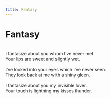 ```yaml
---
title: Fantasy
---
```

# Fantasy

<br/>
I fantasize about you whom I’ve never met
<br/>
Your lips are sweet and slightly wet.
<br/>

<br/>
I’ve looked into your eyes which I’ve never seen.  
<br/>
They look back at me with a shiny gleen.
<br/>

<br/>
I fantasize about you my invisible lover.
<br/>
Your touch is lightning my kisses thunder.
<br/>

<br/>
